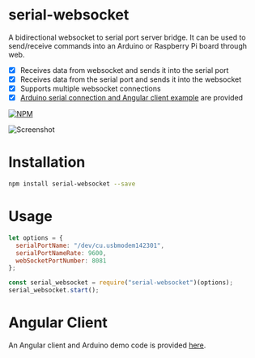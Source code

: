 # serial-websocket

A bidirectional websocket to serial port server bridge. It can be used to send/receive commands into an Arduino or Raspberry Pi board through web.

- [x] Receives data from websocket and sends it into the serial port
- [x] Receives data from the serial port and sends it into the websocket
- [x] Supports multiple websocket connections
- [x] [Arduino serial connection and Angular client example](https://github.com/ourarash/arduino-node-angular) are provided

[![NPM](https://badge.fury.io/js/serial-websocket.svg)](https://www.npmjs.com/package/serial-websocket)


[downloads-image]: https://img.shields.io/npm/dm/serial-websocket.svg
[downloadst-image]: https://img.shields.io/npm/dt/serial-websocket.svg
[downloads-url]: https://npmjs.org/package/serial-websocket

![Screenshot](https://github.com/ourarash/arduino-node-angular/raw/master/serial-websocket/screenshot.gif)

# Installation

```bash
npm install serial-websocket --save
```

# Usage

```javascript
let options = {
  serialPortName: "/dev/cu.usbmodem142301",
  serialPortNameRate: 9600,
  webSocketPortNumber: 8081
};

const serial_websocket = require("serial-websocket")(options);
serial_websocket.start();
```

# Angular Client

An Angular client and Arduino demo code is provided [here](https://github.com/ourarash/arduino-node-angular).